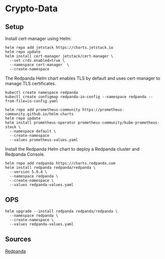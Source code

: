 # Crypto-Data

## Setup ## 

Install cert-manager using Helm:

```
helm repo add jetstack https://charts.jetstack.io
helm repo update
helm install cert-manager jetstack/cert-manager \
  --set crds.enabled=true \
  --namespace cert-manager  \
  --create-namespace
```

The Redpanda Helm chart enables TLS by default and uses cert-manager to manage TLS certificates.

```
kubectl create namespace redpanda
kubectl create configmap redpanda-io-config --namespace redpanda --from-file=io-config.yaml

```


```
helm repo add prometheus-community https://prometheus-community.github.io/helm-charts
helm repo update
helm install prometheus-operator prometheus-community/kube-prometheus-stack \
  --namespace default \
  --create-namespace
  --values prometheus-values.yaml
```
Install the Redpanda Helm chart to deploy a Redpanda cluster and Redpanda Console.



```
helm repo add redpanda https://charts.redpanda.com
helm install redpanda redpanda/redpanda \
  --version 5.9.4 \
  --namespace redpanda \
  --create-namespace \
  --values redpanda-values.yaml
```


## OPS ##

```
helm upgrade --install redpanda redpanda/redpanda \
  --namespace redpanda \
  --create-namespace \
  --values redpanda-values.yaml
```
## Sources ##

[Redpanda](https://docs.redpanda.com/current/deploy/deployment-option/self-hosted/kubernetes/k-production-deployment/)